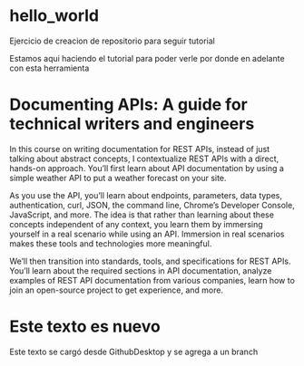 # hello_world
Ejercicio de creacion de repositorio para seguir tutorial

Estamos aqui haciendo el tutorial para poder verle por donde en adelante con esta herramienta

# Documenting APIs: A guide for technical writers and engineers
In this course on writing documentation for REST APIs, instead of just talking about abstract concepts, I contextualize REST APIs with a direct, hands-on approach. You’ll first learn about API documentation by using a simple weather API to put a weather forecast on your site.

As you use the API, you’ll learn about endpoints, parameters, data types, authentication, curl, JSON, the command line, Chrome’s Developer Console, JavaScript, and more. The idea is that rather than learning about these concepts independent of any context, you learn them by immersing yourself in a real scenario while using an API. Immersion in real scenarios makes these tools and technologies more meaningful.

We’ll then transition into standards, tools, and specifications for REST APIs. You’ll learn about the required sections in API documentation, analyze examples of REST API documentation from various companies, learn how to join an open-source project to get experience, and more.

# Este texto es nuevo

Este texto se cargó desde GithubDesktop y se agrega a un branch